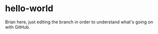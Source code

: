 # hello-world
Brian here, just editing the branch in order to understand what's going on with GitHub.
